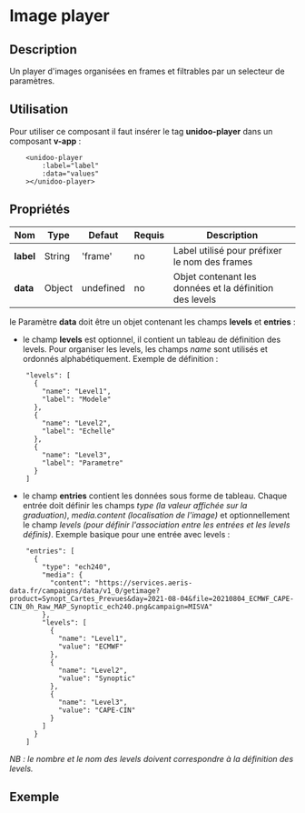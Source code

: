 # Image player


## Description

Un player d'images organisées en frames et filtrables par un selecteur de paramètres.

## Utilisation

Pour utiliser ce composant il faut insérer le tag **unidoo-player** dans un composant **v-app** :

```
    <unidoo-player
        :label="label" 
        :data="values"
    ></unidoo-player>
```

## Propriétés

| Nom          | Type           | Defaut  | Requis   | Description  |
| ------------- |----------------| --------- | ---------|--------------|
| **label**          | String | 'frame' | no | Label utilisé pour préfixer le nom des frames |
| **data**          | Object | undefined | no | Objet contenant les données et la définition des levels |

le Paramètre **data** doit être un objet contenant les champs **levels** et **entries** :

- le champ **levels** est optionnel, il contient un tableau de définition des levels. Pour organiser les levels, les champs *name* sont utilisés et ordonnés alphabétiquement. Exemple de définition :

```
    "levels": [
      {
        "name": "Level1",
        "label": "Modele"
      },
      {
        "name": "Level2",
        "label": "Echelle"
      },
      {
        "name": "Level3",
        "label": "Parametre"
      }
    ]
```

- le champ **entries** contient les données sous forme de tableau. Chaque entrée doit définir les champs *type (la valeur affichée sur la graduation)*, *media.content (localisation de l'image)* et optionnellement le champ *levels (pour définir l'association entre les entrées et les levels définis)*. Exemple basique pour une entrée avec levels :

```
    "entries": [
      {
        "type": "ech240",
        "media": {
          "content": "https://services.aeris-data.fr/campaigns/data/v1_0/getimage?product=Synopt_Cartes_Prevues&day=2021-08-04&file=20210804_ECMWF_CAPE-CIN_0h_Raw_MAP_Synoptic_ech240.png&campaign=MISVA"
        },
        "levels": [
          {
            "name": "Level1",
            "value": "ECMWF"
          },
          {
            "name": "Level2",
            "value": "Synoptic"
          },
          {
            "name": "Level3",
            "value": "CAPE-CIN"
          }
        ]
      }
    ]
```

*NB : le nombre et le nom des levels doivent correspondre à la définition des levels.*

## Exemple

<demo-unidoo-player/>

